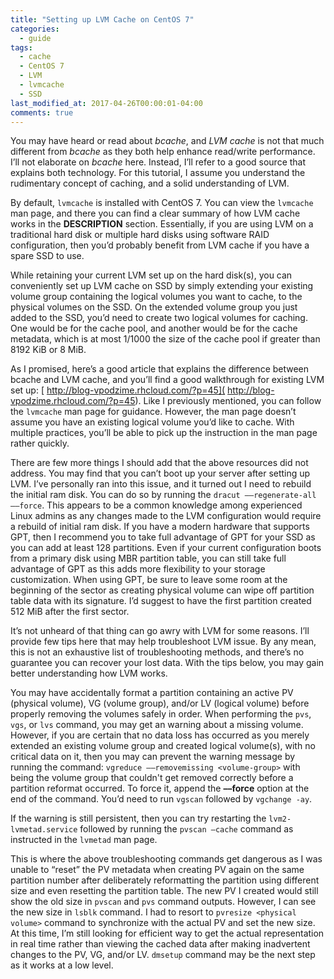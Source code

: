 ```yaml
---
title: "Setting up LVM Cache on CentOS 7"
categories:
  - guide
tags:
  - cache
  - CentOS 7
  - LVM
  - lvmcache
  - SSD
last_modified_at: 2017-04-26T00:00:01-04:00       
comments: true
---
```


You may have heard or read about _bcache_, and _LVM cache_ is not that much different from _bcache_ as they both help enhance read/write performance. I’ll not elaborate on _bcache_ here. Instead, I’ll refer to a good source that explains both technology. For this tutorial, I assume you understand the rudimentary concept of caching, and a solid understanding of LVM.

By default, `lvmcache` is installed with CentOS 7. You can view the `lvmcache` man page, and there you can find a clear summary of how LVM cache works in the **DESCRIPTION** section. Essentially, if you are using LVM on a traditional hard disk or multiple hard disks using software RAID configuration, then you’d probably benefit from LVM cache if you have a spare SSD to use.

While retaining your current LVM set up on the hard disk(s), you can conveniently set up LVM cache on SSD by simply extending your existing volume group containing the logical volumes you want to cache, to the physical volumes on the SSD. On the extended volume group you just added to the SSD, you’d need to create two logical volumes for caching. One would be for the cache pool, and another would be for the cache metadata, which is at most 1/1000 the size of the cache pool if greater than 8192 KiB or 8 MiB.

As I promised, here’s a good article that explains the difference between bcache and LVM cache, and you’ll find a good walkthrough for existing LVM set up: [ http://blog-vpodzime.rhcloud.com/?p=45]( http://blog-vpodzime.rhcloud.com/?p=45). Like I previously mentioned, you can follow the `lvmcache` man page for guidance. However, the man page doesn’t assume you have an existing logical volume you’d like to cache. With multiple practices, you’ll be able to pick up the instruction in the man page rather quickly.

There are few more things I should add that the above resources did not address. You may find that you can’t boot up your server after setting up LVM. I’ve personally ran into this issue, and it turned out I need to rebuild the initial ram disk. You can do so by running the `dracut ––regenerate-all ––force`. This appears to be a common knowledge among experienced Linux admins as any changes made to the LVM configuration would require a rebuild of initial ram disk. If you have a modern hardware that supports GPT, then I recommend you to take full advantage of GPT for your SSD as you can add at least 128 partitions. Even if your current configuration boots from a primary disk using MBR partition table, you can still take full advantage of GPT as this adds more flexibility to your storage customization. When using GPT, be sure to leave some room at the beginning of the sector as creating physical volume can wipe off partition table data with its signature. I’d suggest to have the first partition created 512 MiB after the first sector.


It’s not unheard of that thing can go awry with LVM for some reasons. I’ll provide few tips here that may help troubleshoot LVM issue. By any mean, this is not an exhaustive list of troubleshooting methods, and there’s no guarantee you can recover your lost data. With the tips below, you may gain better understanding how LVM works.

You may have accidentally format a partition containing an active PV (physical volume), VG (volume group), and/or LV (logical volume) before properly removing the volumes safely in order. When performing the `pvs`, `vgs`, or `lvs` command, you may get an warning about a missing volume. However, if you are certain that no data loss has occurred as you merely extended an existing volume group and created logical volume(s), with no critical data on it, then you may can prevent the warning message by running the command: `vgreduce ––removemissing <volume-group>` with <volume-group> being the volume group that couldn't get removed correctly before a partition reformat occurred. To force it, append the **––force** option at the end of the command. You’d need to run `vgscan` followed by `vgchange -ay`.

If the warning is still persistent, then you can try restarting the `lvm2-lvmetad.service` followed by running the `pvscan –cache` command as instructed in the `lvmetad` man page.

This is where the above troubleshooting commands get dangerous as I was unable to “reset” the PV metadata when creating PV again on the same partition number after deliberately reformatting the partition using different size and even resetting the partition table. The new PV I created would still show the old size in `pvscan` and `pvs` command outputs. However, I can see the new size in `lsblk` command. I had to resort to `pvresize <physical volume>` command to synchronize with the actual PV and set the new size. At this time, I’m still looking for efficient way to get the actual representation in real time rather than viewing the cached data after making inadvertent changes to the PV, VG, and/or LV. `dmsetup` command may be the next step as it works at a low level.

